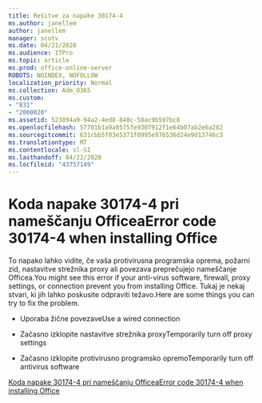 ```yaml
---
title: Rešitve za napake 30174-4
ms.author: janellem
author: janellem
manager: scotv
ms.date: 04/21/2020
ms.audience: ITPro
ms.topic: article
ms.prod: office-online-server
ROBOTS: NOINDEX, NOFOLLOW
localization_priority: Normal
ms.collection: Adm_O365
ms.custom:
- "831"
- "2000020"
ms.assetid: 523894a9-94a2-4ed8-848c-58ac9b597bc8
ms.openlocfilehash: 57701b1a9a8575fe9307912f1e64b07ab2e6a282
ms.sourcegitcommit: 631cbb5f03e5371f0995e976536d24e9d13746c3
ms.translationtype: MT
ms.contentlocale: sl-SI
ms.lasthandoff: 04/22/2020
ms.locfileid: "43757149"
---
```

# <a name="error-code-30174-4-when-installing-office"></a><span data-ttu-id="3f027-102">Koda napake 30174-4 pri nameščanju Officea</span><span class="sxs-lookup"><span data-stu-id="3f027-102">Error code 30174-4 when installing Office</span></span>

<span data-ttu-id="3f027-103">To napako lahko vidite, če vaša protivirusna programska oprema, požarni zid, nastavitve strežnika proxy ali povezava preprečujejo nameščanje Officea.</span><span class="sxs-lookup"><span data-stu-id="3f027-103">You might see this error if your anti-virus software, firewall, proxy settings, or connection prevent you from installing Office.</span></span> <span data-ttu-id="3f027-104">Tukaj je nekaj stvari, ki jih lahko poskusite odpraviti težavo.</span><span class="sxs-lookup"><span data-stu-id="3f027-104">Here are some things you can try to fix the problem.</span></span>
  
- <span data-ttu-id="3f027-105">Uporaba žične povezave</span><span class="sxs-lookup"><span data-stu-id="3f027-105">Use a wired connection</span></span>

- <span data-ttu-id="3f027-106">Začasno izklopite nastavitve strežnika proxy</span><span class="sxs-lookup"><span data-stu-id="3f027-106">Temporarily turn off proxy settings</span></span>

- <span data-ttu-id="3f027-107">Začasno izklopite protivirusno programsko opremo</span><span class="sxs-lookup"><span data-stu-id="3f027-107">Temporarily turn off antivirus software</span></span>

[<span data-ttu-id="3f027-108">Koda napake 30174-4 pri nameščanju Officea</span><span class="sxs-lookup"><span data-stu-id="3f027-108">Error code 30174-4 when installing Office</span></span>](https://support.office.com/article/5d5551db-266f-47b3-93fc-d51c2e8f4c0b?wt.mc_id=Alchemy_ClientDIA)
  